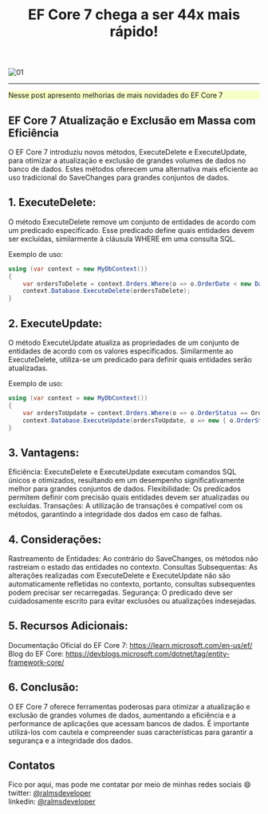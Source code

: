 ﻿---
title: "EF Core 7 chega a ser 44x mais rápido!"
comments: true
excerpt_separator: "Ler mais"
toc: true
toc_label: "Tópicos"
categories:
  - dotnet
  - performance
  - Entity Framework Core
  - Entity Framework Core 7
header:
  teaser: /assets/images/dicasefcore.png
  caption: "www.ralms.io"
---

![01]({{site.url}}{{site.baseurl}}/assets/images/dicasefcore.png)
<hr /> 
<div class="notice--warning" style="background-color:#f8ffc4">
Nesse post apresento melhorias de mais novidades do EF Core 7
</div> 


## EF Core 7 Atualização e Exclusão em Massa com Eficiência
O EF Core 7 introduziu novos métodos, ExecuteDelete e ExecuteUpdate, para otimizar a atualização e exclusão de grandes volumes de dados no banco de dados. Estes métodos oferecem uma alternativa mais eficiente ao uso tradicional do SaveChanges para grandes conjuntos de dados.

## 1. ExecuteDelete:

O método ExecuteDelete remove um conjunto de entidades de acordo com um predicado especificado. Esse predicado define quais entidades devem ser excluídas, similarmente à cláusula WHERE em uma consulta SQL.

Exemplo de uso:

```csharp
using (var context = new MyDbContext())
{
    var ordersToDelete = context.Orders.Where(o => o.OrderDate < new DateTime(2023, 1, 1));
    context.Database.ExecuteDelete(ordersToDelete);
}
```

## 2. ExecuteUpdate:

O método ExecuteUpdate atualiza as propriedades de um conjunto de entidades de acordo com os valores especificados. Similarmente ao ExecuteDelete, utiliza-se um predicado para definir quais entidades serão atualizadas.

Exemplo de uso:

```csharp
using (var context = new MyDbContext())
{
    var ordersToUpdate = context.Orders.Where(o => o.OrderStatus == OrderStatus.Pending);
    context.Database.ExecuteUpdate(ordersToUpdate, o => new { o.OrderStatus = OrderStatus.Shipped });
}
```

## 3. Vantagens:

Eficiência: ExecuteDelete e ExecuteUpdate executam comandos SQL únicos e otimizados, resultando em um desempenho significativamente melhor para grandes conjuntos de dados.
Flexibilidade: Os predicados permitem definir com precisão quais entidades devem ser atualizadas ou excluídas.
Transações: A utilização de transações é compatível com os métodos, garantindo a integridade dos dados em caso de falhas.

## 4. Considerações:

Rastreamento de Entidades: Ao contrário do SaveChanges, os métodos não rastreiam o estado das entidades no contexto.
Consultas Subsequentas: As alterações realizadas com ExecuteDelete e ExecuteUpdate não são automaticamente refletidas no contexto, portanto, consultas subsequentes podem precisar ser recarregadas.
Segurança: O predicado deve ser cuidadosamente escrito para evitar exclusões ou atualizações indesejadas.

## 5. Recursos Adicionais:

Documentação Oficial do EF Core 7: https://learn.microsoft.com/en-us/ef/
Blog do EF Core: https://devblogs.microsoft.com/dotnet/tag/entity-framework-core/


## 6. Conclusão:

O EF Core 7 oferece ferramentas poderosas para otimizar a atualização e exclusão de grandes volumes de dados, aumentando a eficiência e a performance de aplicações que acessam bancos de dados. É importante utilizá-los com cautela e compreender suas características para garantir a segurança e a integridade dos dados. 

## Contatos
<div class="notice--info">
 Fico por aqui, mas pode me contatar por meio de minhas redes sociais 😄 <br />
 twitter: <a alt="" href="https://twitter.com/RalmsDeveloper">@ralmsdeveloper</a><br />
 linkedin: <a alt="" href="https://www.linkedin.com/in/ralmsdeveloper/">@ralmsdeveloper</a><br />
</div> 
